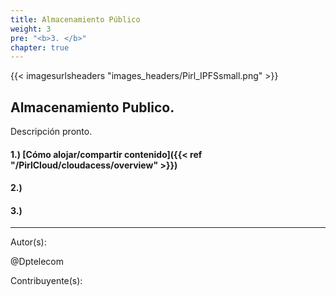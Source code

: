 ```yaml
---
title: Almacenamiento Público
weight: 3
pre: "<b>3. </b>"
chapter: true
---
```


{{< imagesurlsheaders "images_headers/Pirl_IPFSsmall.png" >}}

## Almacenamiento Publico.

Descripción pronto.

#### 1.) [Cómo alojar/compartir contenido]({{< ref "/PirlCloud/cloudacess/overview" >}})

#### 2.)

#### 3.)

---
Autor(s):

@Dptelecom

Contribuyente(s):
